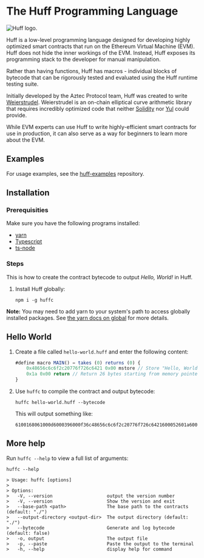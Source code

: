 # The Huff Programming Language

![Huff logo.](logo.png)

Huff is a low-level programming language designed for developing highly optimized smart contracts that run on the Ethereum Virtual Machine (EVM). Huff does not hide the inner workings of the EVM. Instead, Huff exposes its programming stack to the developer for manual manipulation.

Rather than having functions, Huff has macros - individual blocks of bytecode that can be rigorously tested and evaluated using the Huff runtime testing suite.

Initially developed by the Aztec Protocol team, Huff was created to write [Weierstrudel](https://github.com/aztecprotocol/weierstrudel/tree/master/huff_modules). Weierstrudel is an on-chain elliptical curve arithmetic library that requires incredibly optimized code that neither [Solidity](https://docs.soliditylang.org/en/v0.8.14/) nor [Yul](https://docs.soliditylang.org/en/v0.8.9/yul.html) could provide.

While EVM experts can use Huff to write highly-efficient smart contracts for use in production, it can also serve as a way for beginners to learn more about the EVM.

## Examples

For usage examples, see the [huff-examples](https://github.com/huff-language/huff-examples) repository.

## Installation

### Prerequisities

Make sure you have the following programs installed:

- [yarn](https://www.npmjs.com/package/yarn)
- [Typescript](https://www.npmjs.com/package/typescript)
- [ts-node](https://www.npmjs.com/package/ts-node#overview)

### Steps

This is how to create the contract bytecode to output _Hello, World!_ in Huff.

1. Install Huff globally:

    ```shell
    npm i -g huffc
    ```

**Note:** You may need to add yarn to your system's path to access globally installed packages. See [the yarn docs on global](https://classic.yarnpkg.com/en/docs/cli/global) for more details.

## Hello World

1. Create a file called `hello-world.huff` and enter the following content:

    ```javascript
    #define macro MAIN() = takes (0) returns (0) {
        0x48656c6c6f2c20776f726c6421 0x00 mstore // Store "Hello, World!" in memory.
        0x1a 0x00 return // Return 26 bytes starting from memory pointer 0.
    }
    ```

2. Use `huffc` to compile the contract and output bytecode:

    ```shell
    huffc hello-world.huff --bytecode
    ```

    This will output something like:

    ```plaintext
    6100168061000d6000396000f36c48656c6c6f2c20776f726c6421600052601a6000f3 
    ```

## More help

Run `huffc --help` to view a full list of arguments:

```shell
huffc --help

> Usage: huffc [options]
> 
> Options:
>   -V, --version                    output the version number
>   -V, --version                    Show the version and exit
>   --base-path <path>               The base path to the contracts (default: "./")
>   --output-directory <output-dir>  The output directory (default: "./")
>   --bytecode                       Generate and log bytecode (default: false)
>   -o, output                       The output file
>   -p, --paste                      Paste the output to the terminal
>   -h, --help                       display help for command
```
